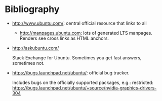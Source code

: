 # Bibliography

-   <http://www.ubuntu.com/>: central official resource that links to all

    - <http://manpages.ubuntu.com>: lots of generated LTS manpages. Renders see cross links as HTML anchors.

-   <http://askubuntu.com/>

    Stack Exchange for Ubuntu. Sometimes you get fast answers, sometimes not.

-   <https://bugs.launchpad.net/ubuntu/>: official bug tracker.

    Includes bugs on the officially supported packages, e.g.: restricted: <https://bugs.launchpad.net/ubuntu/+source/nvidia-graphics-drivers-304>
